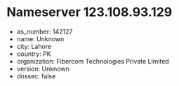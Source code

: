 # Nameserver 123.108.93.129

* as_number: 142127
* name: Unknown
* city: Lahore
* country: PK
* organization: Fibercom Technologies Private Limited
* version: Unknown
* dnssec: false
